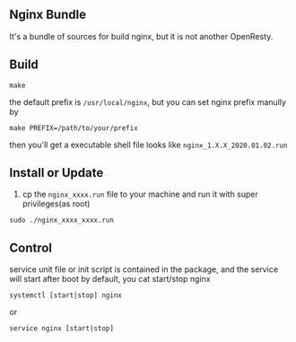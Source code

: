 ## Nginx Bundle
It's a bundle of sources for build nginx, but it is not another OpenResty.

## Build

```shell script
make 
```
the default prefix is `/usr/local/nginx`, 
but you can set nginx prefix manully by
```shell script
make PREFIX=/path/to/your/prefix
```

then you'll get a executable shell file looks like
`nginx_1.X.X_2020.01.02.run`

## Install or Update
1. cp the `nginx_xxxx.run` file to your machine
 and run it with super privileges(as root)
 
 ```shell script
sudo ./nginx_xxxx_xxxx.run
```

## Control
service unit file or init script is contained in the package,
and the service will start after boot by default,
you cat start/stop nginx
```shell script
systemctl [start|stop] nginx
```
or 
```shell script
service nginx [start|stop]
```
